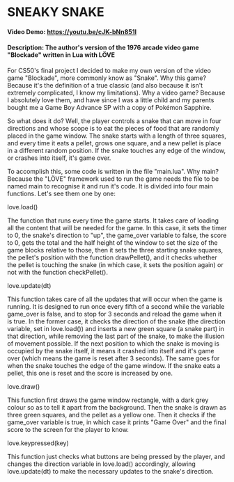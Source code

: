 # SNEAKY SNAKE
#### Video Demo:  <https://youtu.be/cJK-bNn851I>
#### Description: The author's version of the 1976 arcade video game "Blockade" written in Lua with LÖVE

For CS50's final project I decided to make my own version of the video game "Blockade", more commonly know as "Snake". Why this game? Because it's the definition of a true classic (and also because it isn't extremely complicated, I know my limitations). Why a video game? Because I absolutely love them, and have since I was a little child and my parents bought me a Game Boy Advance SP with a copy of Pokémon Sapphire.

So what does it do? Well, the player controls a snake that can move in four directions and whose scope is to eat the pieces of food that are randomly placed in the game window. The snake starts with a length of three squares, and every time it eats a pellet, grows one square, and a new pellet is place in a different random position. If the snake touches any edge of the window, or crashes into itself, it's game over.

To accomplish this, some code is written in the file "main.lua". Why main? Because the "LÖVE" framework used to run the game needs the file to be named main to recognise it and run it's code. It is divided into four main functions. Let's see them one by one:

love.load()

The function that runs every time the game starts. It takes care of loading all the content that will be needed for the game. In this case, it sets the timer to 0, the snake's direction to "up", the game_over variable to false, the score to 0, gets the total and the half height of the window to set the size of the game blocks relative to those, then it sets the three starting snake squares, the pellet's position with the function drawPellet(), and it checks whether the pellet is touching the snake (in which case, it sets the position again) or not with the function checkPellet().

love.update(dt)

This function takes care of all the updates that will occur when the game is running. It is designed to run once every fifth of a second while the variable game_over is false, and to stop for 3 seconds and reload the game when it is true. In the former case, it checks the direction of the snake (the direction variable, set in love.load()) and inserts a new green square (a snake part) in that direction, while removing the last part of the snake, to make the illusion of movement possible. If the next position to which the snake is moving is occupied by the snake itself, it means it crashed into itself and it's game over (which means the game is reset after 3 seconds). The same goes for when the snake touches the edge of the game window. If the snake eats a pellet, this one is reset and the score is increased by one.

love.draw()

This function first draws the game window rectangle, with a dark grey colour so as to tell it apart from the background. Then the snake is drawn as three green squares, and the pellet as a yellow one. Then it checks if the game_over variable is true, in which case it prints "Game Over" and the final score to the screen for the player to know.

love.keypressed(key)

This function just checks what buttons are being pressed by the player, and changes the direction variable in love.load() accordingly, allowing love.update(dt) to make the necessary updates to the snake's direction.
